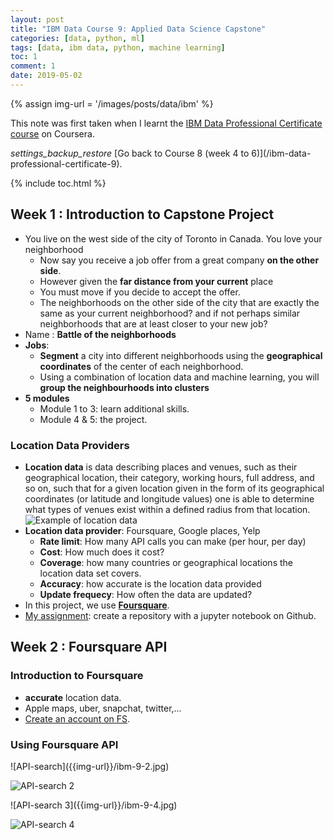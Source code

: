 ```yaml
---
layout: post
title: "IBM Data Course 9: Applied Data Science Capstone"
categories: [data, python, ml]
tags: [data, ibm data, python, machine learning]
toc: 1
comment: 1
date: 2019-05-02
---
```


{% assign img-url = '/images/posts/data/ibm' %}

This note was first taken when I learnt the [IBM Data Professional Certificate course](https://www.coursera.org/specializations/ibm-data-science-professional-certificate) on Coursera.

<div class="see-again">
<i class="material-icons">settings_backup_restore</i>
<span markdown="1">
[Go back to Course 8 (week 4 to 6)](/ibm-data-professional-certificate-9).
</span>
</div>

{% include toc.html %}

## Week 1 : Introduction to Capstone Project

- You live on the west side of the city of Toronto in Canada. You love your neighborhood
  - Now say you receive a job offer from a great company **on the other side**. 
  - However given the **far distance from your current** place 
  - You must move if you decide to accept the offer. 
  - The neighborhoods on the other side of the city that are exactly the same as your current neighborhood? and if not perhaps similar neighborhoods that are at least closer to your new job? 
- Name : **Battle of the neighborhoods**
- **Jobs**:
  - **Segment** a city into different neighborhoods using the **geographical coordinates** of the center of each neighborhood.
  - Using a combination of location data and machine learning, you will **group the neighbourhoods into clusters**
- **5 modules**
  - Module 1 to 3: learn additional skills.
  - Module 4 & 5: the project.

### Location Data Providers

- **Location data** is data describing places and venues, such as their geographical location, their category, working hours, full address, and so on, such that for a given location given in the form of its geographical coordinates (or latitude and longitude values) one is able to determine what types of venues exist within a defined radius from that location.
  ![Example of location data]({{img-url}}/ibm-9-1.jpg)
- **Location data provider**: Foursquare, Google places, Yelp
  - **Rate limit**: How many API calls you can make (per hour, per day)
  - **Cost**: How much does it cost?
  - **Coverage**: how many countries or geographical locations the location data set covers. 
  - **Accuracy**: how accurate is the location data provided
  - **Update frequecy**: How often the data are updated?
- In this project, we use **[Foursquare](https://foursquare.com/)**.
- [My assignment](https://github.com/dinhanhthi/Coursera_Capstone): create a repository with a jupyter notebook on Github.

## Week 2 : Foursquare API

### Introduction to Foursquare

- **accurate** location data.
- Apple maps, uber, snapchat, twitter,...
- [Create an account on FS](https://foursquare.com/developers/).

### Using Foursquare API

<div class="columns-2" markdown="1">
![API-search]({{img-url}}/ibm-9-2.jpg)

![API-search 2]({{img-url}}/ibm-9-3.jpg)
</div>

<div class="columns-2" markdown="1">
![API-search 3]({{img-url}}/ibm-9-4.jpg)

![API-search 4]({{img-url}}/ibm-9-5.jpg)
</div>


